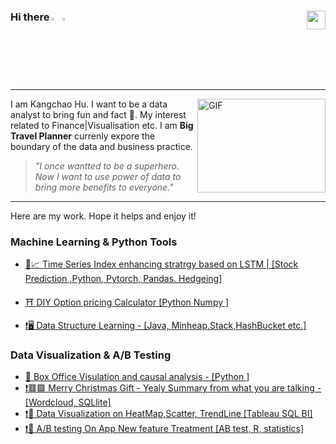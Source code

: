 ### Hi there  <img src="https://media.giphy.com/media/hvRJCLFzcasrR4ia7z/giphy.gif" width="2.5%"/> <img src="https://media.giphy.com/media/hvRJCLFzcasrR4ia7z/giphy.gif" width="2.5%"/> [<img align="right" src="https://raw.githubusercontent.com/peterthehan/peterthehan/master/assets/linkedin.svg" width="30px"/>](https://www.linkedin.com/in/kangchao-hu-12aa3319b/)
---





<img align="right" alt="GIF" src="https://media.tenor.com/lvLaG5hPCncAAAAC/data-analysis.gif?raw=true" width="205" height="150"/>



I am Kangchao Hu. I want to be a data analyst to bring fun and fact 👣. My interest related to Finance|Visualisation etc. I am **Big Travel Planner** currenly expore the boundary of the data and business practice.
> *"I once wantted to be a superhero. Now I want to use power of data to bring more benefits to everyone."*



---
Here are my work. Hope it helps and enjoy it!
### Machine Learning & Python Tools


- [ 🗼📈 Time Series Index enhancing stratrgy based on LSTM | [Stock Prediction ,Python, Pytorch, Pandas. Hedgeing] ](https://github.com/HeadCode-K/Index_Enhanccing_Based-ON-LSTM)

- [ ⛩ DIY Option pricing Calculator [Python Numpy ]](https://github.com/HeadCode-K/OptionPricing_calculator_Python)
- [ ❗🖥 Data Structure Learning - [Java, Minheap,Stack,HashBucket etc.]](https://github.com/HeadCode-K/OptionPricing_calculator_Python)
### Data Visualization & A/B Testing

- [ 🎥 Box Office Visulation and causal analysis - [Python ]](https://github.com/HeadCode-K/OptionPricing_calculator_Python)
- [ ❗🟥🟩 Merry Christmas Gift - Yealy Summary from what you are talking - [Wordcloud, SQLlite]](https://github.com/HeadCode-K/OptionPricing_calculator_Python)
- [ ❗🧭 Data Visualization on HeatMap,Scatter, TrendLine [Tableau SQL BI]](https://github.com/HeadCode-K/OptionPricing_calculator_Python)
- [ ❗🧭 A/B testing On App New feature Treatment [AB test, R, statistics]](https://github.com/HeadCode-K/OptionPricing_calculator_Python)




